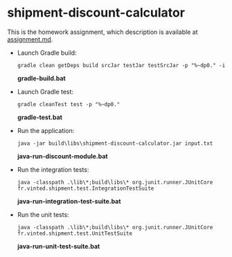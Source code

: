 # shipment-discount-calculator
This is the homework assignment, which description is available at [assignment.md](https://github.com/aleksf0/shipment-discount-calculator/blob/master/assignment.md).

* Launch Gradle build:
  ```
  gradle clean getDeps build srcJar testJar testSrcJar -p "%~dp0." -i
  ```
  __gradle-build.bat__

* Launch Gradle test:
  ```
  gradle cleanTest test -p "%~dp0."
  ```
  __gradle-test.bat__

* Run the application:
  ```
  java -jar build\libs\shipment-discount-calculator.jar input.txt
  ```
  __java-run-discount-module.bat__

* Run the integration tests:
  ```
  java -classpath .\lib\*;build\libs\* org.junit.runner.JUnitCore fr.vinted.shipment.test.IntegrationTestSuite
  ```
  __java-run-integration-test-suite.bat__

* Run the unit tests:
  ```
  java -classpath .\lib\*;build\libs\* org.junit.runner.JUnitCore fr.vinted.shipment.test.UnitTestSuite
  ```
  __java-run-unit-test-suite.bat__
